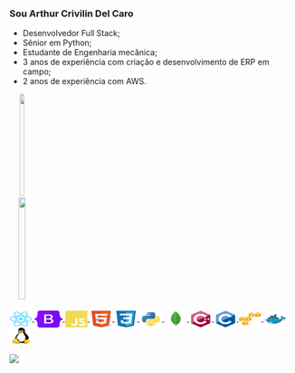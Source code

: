 ### Sou Arthur Crivilin Del Caro
- Desenvolvedor Full Stack;
- Sênior em Python;
- Estudante de Engenharia mecânica;
- 3 anos de experiência com criação e desenvolvimento de ERP em campo;
- 2 anos de experiência com AWS.
<div align="center" style="display: flex; flex-direction: row;">
	<a href="https://github.com/Arthurcrivilin">
	<img height="180em" style="width: 45%;" src="https://github-readme-stats.vercel.app/api?username=Arthurcrivilin&show_icons=true&theme=dracula&include_all_commits=true&count_private=true"/>
	<img height="180em" style="width: 52%;" src="https://github-readme-stats.vercel.app/api/top-langs/?username=Arthurcrivilin&layout=compact&langs_count=7&theme=dracula"/>
</div>

<div style="display: inline_block">
  <br>
	<img align="center" alt="React" height="30" width="40" src="https://raw.githubusercontent.com/devicons/devicon/master/icons/react/react-original.svg">
	<img align="center" alt="Bootstrap" height="30" width="50" src="https://raw.githubusercontent.com/devicons/devicon/master/icons/bootstrap/bootstrap-original.svg">
	<img align="center" alt="Js" height="30" width="40" src="https://raw.githubusercontent.com/devicons/devicon/master/icons/javascript/javascript-plain.svg">
	<img align="center" alt="HTML" height="30" width="40" src="https://raw.githubusercontent.com/devicons/devicon/master/icons/html5/html5-original.svg">
	<img align="center" alt="CSS" height="30" width="40" src="https://raw.githubusercontent.com/devicons/devicon/master/icons/css3/css3-original.svg">
	<img align="center" alt="Python" height="30" width="40" src="https://raw.githubusercontent.com/devicons/devicon/master/icons/python/python-original.svg">
	<img align="center" alt="Mongo DB" height="30" width="40" src="https://raw.githubusercontent.com/devicons/devicon/master/icons/mongodb/mongodb-original.svg">
	<img align="center" alt="C++" height="30" width="40" src="https://raw.githubusercontent.com/devicons/devicon/master/icons/cplusplus/cplusplus-original.svg">
	<img align="center" alt="C" height="30" width="40" src="https://raw.githubusercontent.com/devicons/devicon/master/icons/c/c-original.svg">
	<img align="center" alt="AWS" height="30" width="40" src="https://raw.githubusercontent.com/devicons/devicon/master/icons/amazonwebservices/amazonwebservices-original.svg">
	<img align="center" alt="Docker" height="30" width="40" src="https://raw.githubusercontent.com/devicons/devicon/master/icons/docker/docker-original.svg">
	<img align="center" alt="Linux KDE" height="30" width="40" src="https://raw.githubusercontent.com/devicons/devicon/master/icons/linux/linux-original.svg">
</div>

<div>
  <br>
  <a href = "mailto:acrivilindelcaro@gmail.com">
    <img src="https://img.shields.io/badge/-Gmail-%23333?style=for-the-badge&logo=gmail&logoColor=white" target="_blank">
  </a>
</div>
